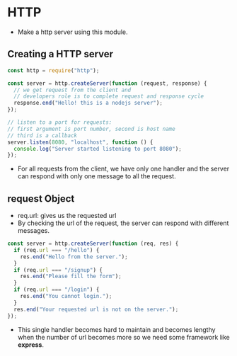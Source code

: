 # HTTP

- Make a http server using this module.

## Creating a HTTP server

```js
const http = require("http");

const server = http.createServer(function (request, response) {
  // we get request from the client and
  // developers role is to complete request and response cycle
  response.end("Hello! this is a nodejs server");
});

// listen to a port for requests:
// first argument is port number, second is host name
// third is a callback
server.listen(8080, "localhost", function () {
  console.log("Server started listening to port 8080");
});
```

- For all requests from the client, we have only one handler and the server can respond with only one message to all the request.

## request Object

- req.url: gives us the requested url
- By checking the url of the request, the server can respond with different messages.

```js
const server = http.createServer(function (req, res) {
  if (req.url === "/hello") {
    res.end("Hello from the server.");
  }
  if (req.url === "/signup") {
    res.end("Please fill the form");
  }
  if (req.url === "/login") {
    res.end("You cannot login.");
  }
  res.end("Your requested url is not on the server.");
});
```

- This single handler becomes hard to maintain and becomes lengthy when the number of url becomes more so we need some framework like **express**.
